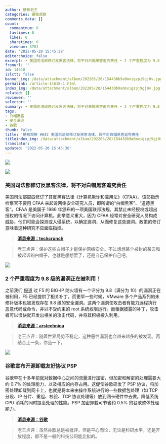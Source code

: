 ```yaml
---
author: 硬核老王
categories: 硬核观察
comments_data: []
count:
  commentnum: 0
  favtimes: 0
  likes: 0
  sharetimes: 0
  viewnum: 3781
date: '2022-05-20 15:45:38'
editorchoice: false
excerpt: • 美国司法部修订反黑客法律，将不对白帽黑客追究责任 • 2 个严重程度为 9.8 级的漏洞正在被利用！ • 谷歌宣布开源卸载友好协议 PSP
fromurl: ''
id: 14618
islctt: false
banner_img: /data/attachment/album/202205/20/154430b9a0mvigzpj9gj0v.jpg
permalink: /article-14618-1.html
index_img: /data/attachment/album/202205/20/154430b9a0mvigzpj9gj0v.jpg
related: []
reviewer: ''
selector: ''
summary: • 美国司法部修订反黑客法律，将不对白帽黑客追究责任 • 2 个严重程度为 9.8 级的漏洞正在被利用！ • 谷歌宣布开源卸载友好协议 PSP
tags:
- 白帽黑客
- 安全漏洞
- 谷歌
thumb: false
title: '硬核观察 #642 美国司法部修订反黑客法律，将不对白帽黑客追究责任'
titleindex_img: /data/attachment/album/202205/20/154430b9a0mvigzpj9gj0v.jpg
translator: ''
updated: '2022-05-20 15:45:38'
---
```


![](/data/attachment/album/202205/20/154430b9a0mvigzpj9gj0v.jpg)


![](/data/attachment/album/202205/20/154441w9y78s5ls0ylvwzf.jpg)


### 美国司法部修订反黑客法律，将不对白帽黑客追究责任


美国司法部周四修订了其反黑客法律《计算机欺诈和滥用法》（CFAA）。该部指示检察官不要用 CFAA 来起诉网络安全研究人员，即所谓的“白帽黑客”、“道德黑客”。CFAA 是美国于 1986 年颁布的一项美国联邦法规，其禁止未经授权或超出授权的情况下访问计算机。此举意义重大，因为 CFAA 经常对安全研究人员构成威胁，他们可能会探测或入侵系统，以确定漏洞，从而修复这些漏洞。政策的修订意味着这种研究不应面临指控。



> 
> **[消息来源：techcrunch](https://techcrunch.com/2022/05/19/justice-department-good-fatih-hackers-cfaa/)**
> 
> 
> 



> 
> 老王点评：保护这些白帽子才能保护网络安全。不过想想某个被封的某云和被起诉的白帽子，也就是想想罢了，还是自己保护自己吧。
> 
> 
> 


![](/data/attachment/album/202205/20/154455zz2mlmdm1edk9ooc.jpg)


### 2 个严重程度为 9.8 级的漏洞正在被利用！


之前我们 [报道](/article-14574-1.html) 过 F5 的 BIG-IP 防火墙有一个评分为 9.8（满分为 10）的漏洞正在被利用，F5 已经提供了相关补丁。而更早一些时候，VMware 多个产品系列的未修补版本也被发现存在 9.8 级的安全漏洞。这两个漏洞使攻击者有能力远程执行恶意代码或命令，并以不受约束的 root 系统权限运行。而根据披露的补丁，攻击者可以很快就开发出相关的攻击代码，并将其积极投入利用。



> 
> **[消息来源：arstechnica](https://arstechnica.com/information-technology/2022/05/2-vulnerabilities-with-9-8-severity-ratings-are-under-exploit-a-3rd-looms/)**
> 
> 
> 



> 
> 老王点评：随着世界局势不稳定，这种恶性漏洞也会越来越多的被发现。再结合上一条，你品一下。
> 
> 
> 


![](/data/attachment/album/202205/20/154522odxa8vadmmhxe6av.jpg)


### 谷歌宣布开源卸载友好协议 PSP


谷歌早在十多年前就对数据中心之间的流量进行加密，但加密和解密的处理需要大约 0.7% 的处理能力，以及相应的内存占用。这促使谷歌研发了 PSP 协议，将加密处理卸载到网卡上，也就是将本来由操作系统进行的一些数据包处理（如 TCP 分段、IP 分片、重组、校验、TCP 协议处理等）放到网卡硬件中去做，降低系统 CPU 消耗的同时提高处理的性能。PSP 加密卸载可节省约 0.5% 的谷歌整体处理能力。



> 
> **[消息来源：谷歌](https://cloud.google.com/blog/products/identity-security/announcing-psp-security-protocol-is-now-open-source)**
> 
> 
> 



> 
> 老王点评：虽然谷歌总是被批评，但是平心而论，无论是科研水平，还是开放程度，都不是一般的科技公司能比拟的。
> 
> 
>